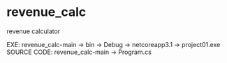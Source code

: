 # revenue_calc
revenue calculator

EXE: revenue_calc-main -> bin -> Debug -> netcoreapp3.1 -> project01.exe SOURCE CODE: revenue_calc-main -> Program.cs
